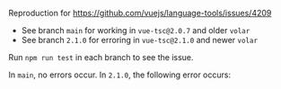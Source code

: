 Reproduction for https://github.com/vuejs/language-tools/issues/4209

- See branch `main` for working in `vue-tsc@2.0.7` and older `volar`
- See branch `2.1.0` for erroring in `vue-tsc@2.1.0` and newer `volar`

Run `npm run test` in each branch to see the issue.

In `main`, no errors occur.
In `2.1.0`, the following error occurs:
```
